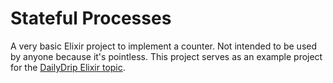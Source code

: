 # Stateful Processes

A very basic Elixir project to implement a counter. Not intended to be used by
anyone because it's pointless. This project serves as an example project for the
[DailyDrip Elixir topic](https://www.dailydrip.com/topics/elixir).
